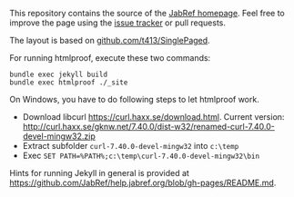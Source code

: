 This repository contains the source of the [JabRef homepage](https://www.jabref.org/).
Feel free to improve the page using the [issue tracker](https://github.com/JabRef/www.jabref.org/issues) or pull requests.

The layout is based on [github.com/t413/SinglePaged](https://github.com/t413/SinglePaged).

For running htmlproof, execute these two commands:

    bundle exec jekyll build
    bundle exec htmlproof ./_site

On Windows, you have to do following steps to let htmlproof work.

  - Download libcurl https://curl.haxx.se/download.html. Current version: http://curl.haxx.se/gknw.net/7.40.0/dist-w32/renamed-curl-7.40.0-devel-mingw32.zip
  - Extract subfolder `curl-7.40.0-devel-mingw32` into `c:\temp`
  - Exec `SET PATH=%PATH%;c:\temp\curl-7.40.0-devel-mingw32\bin`

Hints for running Jekyll in general is provided at <https://github.com/JabRef/help.jabref.org/blob/gh-pages/README.md>.
